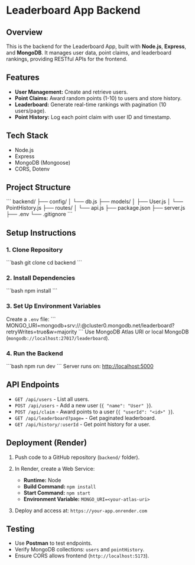 # Leaderboard App Backend

## Overview
This is the backend for the Leaderboard App, built with **Node.js**, **Express**, and **MongoDB**. It manages user data, point claims, and leaderboard rankings, providing RESTful APIs for the frontend.

## Features
- **User Management:** Create and retrieve users.
- **Point Claims:** Award random points (1-10) to users and store history.
- **Leaderboard:** Generate real-time rankings with pagination (10 users/page).
- **Point History:** Log each point claim with user ID and timestamp.

## Tech Stack
- Node.js  
- Express  
- MongoDB (Mongoose)  
- CORS, Dotenv  

## Project Structure
\`\`\`
backend/
├── config/
│   └── db.js
├── models/
│   ├── User.js
│   └── PointHistory.js
├── routes/
│   └── api.js
├── package.json
├── server.js
├── .env
└── .gitignore
\`\`\`

## Setup Instructions

### 1. Clone Repository
\`\`\`bash
git clone <your-repo-url>
cd backend
\`\`\`

### 2. Install Dependencies
\`\`\`bash
npm install
\`\`\`

### 3. Set Up Environment Variables
Create a `.env` file:
\`\`\`
MONGO_URI=mongodb+srv://<user>:<password>@cluster0.mongodb.net/leaderboard?retryWrites=true&w=majority
\`\`\`
Use MongoDB Atlas URI or local MongoDB (`mongodb://localhost:27017/leaderboard`).

### 4. Run the Backend
\`\`\`bash
npm run dev
\`\`\`
Server runs on: [http://localhost:5000](http://localhost:5000)

## API Endpoints

- `GET /api/users` - List all users.  
- `POST /api/users` - Add a new user (`{ "name": "User" }`).  
- `POST /api/claim` - Award points to a user (`{ "userId": "<id>" }`).  
- `GET /api/leaderboard?page=` - Get paginated leaderboard.  
- `GET /api/history/:userId` - Get point history for a user.

## Deployment (Render)
1. Push code to a GitHub repository (`backend/` folder).
2. In Render, create a Web Service:
   - **Runtime:** Node  
   - **Build Command:** `npm install`  
   - **Start Command:** `npm start`  
   - **Environment Variable:** `MONGO_URI=<your-atlas-uri>`

3. Deploy and access at: `https://your-app.onrender.com`

## Testing
- Use **Postman** to test endpoints.
- Verify MongoDB collections: `users` and `pointHistory`.
- Ensure CORS allows frontend (`http://localhost:5173`).